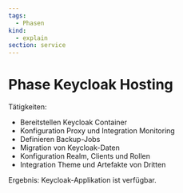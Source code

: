 ```yaml
---
tags:
  - Phasen
kind:
  - explain
section: service
---
```

# Phase Keycloak Hosting

Tätigkeiten:

* Bereitstellen Keycloak Container
* Konfiguration Proxy und Integration Monitoring
* Definieren Backup-Jobs
* Migration von Keycloak-Daten
* Konfiguration Realm, Clients und Rollen
* Integration Theme und Artefakte von Dritten

Ergebnis: Keycloak-Applikation ist verfügbar.